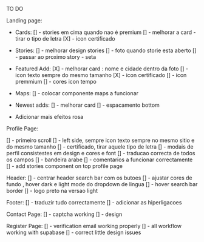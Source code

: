 TO DO 

Landing page:

 - Cards:
[] - stories em cima quando nao é premium
[] - melhorar a card - tirar o tipo de letra
[X] - icon certificado

 - Stories:
[] - melhorar design stories
[] - foto quando storie esta aberto
[] - passar ao proximo story - seta 

 - Featured Add:
 [X] - melhorar card : nome e cidade dentro da foto
 [] - icon texto sempre do mesmo tamanho
 [X] - icon certificado
 [] - icon premmium
 [] - cores icon tempo

 - Maps: 
 [] - colocar componente maps a funcionar

 - Newest adds:
 [] - melhorar card
 [] - espacamento bottom

 - Adicionar mais efeitos rosa







 Profile Page: 

  [] - primeiro scroll 
  [] - left side, sempre icon texto sempre no mesmo sitio e do mesmo tamanho
  [] - certificado, tirar aquele tipo de letra
  [] - modais de perfil consistestes em design e cores e font
  [] - traducao correcta de todos os campos
  [] - bandeira arabe
  [] - comentarios a funcionar correctamente
  [] - add stories component on top profile page



  Header:
  [] - centrar header search bar com os butoes
  [] - ajustar cores de fundo , hover dark e light mode do dropdown de lingua
  [] - hover search bar border
  [] - logo preto na versao light 


  Footer: 
  [] - traduzir tudo correctamente
  [] - adicionar as hiperligacoes

 
 Contact Page:
 [] - captcha working
 [] - design 


 Register Page:
 [] - verification email working properly
 [] - all workflow working with supabase
 [] - correct little design issues
